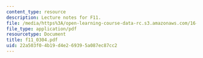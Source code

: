 ```yaml
---
content_type: resource
description: Lecture notes for F11.
file: /media/https%3A/open-learning-course-data-rc.s3.amazonaws.com/16-01-unified-engineering-i-ii-iii-iv-fall-2005-spring-2006/22a503f04b19d4e269395a087ec87cc2_f11_0304.pdf
file_type: application/pdf
resourcetype: Document
title: f11_0304.pdf
uid: 22a503f0-4b19-d4e2-6939-5a087ec87cc2
---
```

